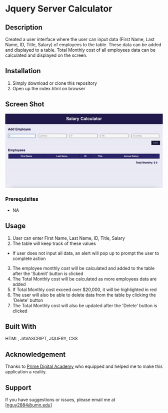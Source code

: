 # Jquery Server Calculator

## Description
Created a user interface where the user can input data (First Name, Last Name, ID, Title, Salary) of employees to the table. These data can be added and displayed to a table. Total Monthly cost of all employees data can be calculated and displayed on the screen. 

## Installation
1. Simply download or clone this repository
2. Open up the index.html on browser 

## Screen Shot
![Calculator pic](images/salary-calculator.gif)

### Prerequisites
- NA

## Usage
1. User can enter First Name, Last Name, ID, Title, Salary
2. The table will keep track of these values 
- If user does not input all data, an alert will pop up to prompt the user to complete action 
3. The employee monthly cost will be calculated and added to the table after the 'Submit' button is clicked
4. The Total Monthly cost will be calculated as more employees data are added 
5. If Total Monthly cost exceed over $20,000, it will be highlighted in red 
6. The user will also be able to delete data from the table by clicking the 'Delete' button
7. The Total Monthly cost will also be updated after the 'Delete' button is clicked

## Built With
HTML, JAVASCRIPT, JQUERY, CSS

## Acknowledgement
Thanks to [Prime Digital Academy](www.primeacademy.io) who equipped and helped me to make this application a reality. 

## Support
If you have suggestions or issues, please email me at [nguy2884@umn.edu]

